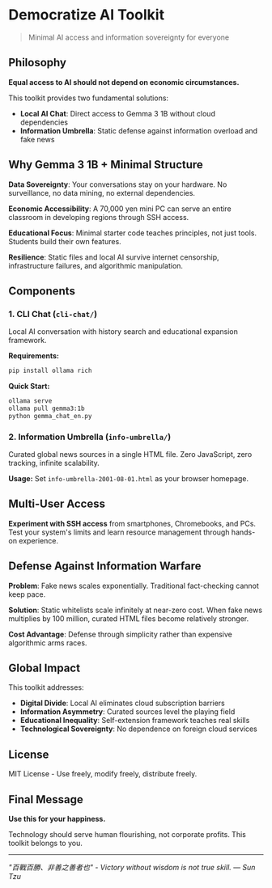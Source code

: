 # Democratize AI Toolkit

> Minimal AI access and information sovereignty for everyone

## Philosophy

**Equal access to AI should not depend on economic circumstances.**

This toolkit provides two fundamental solutions:
- **Local AI Chat**: Direct access to Gemma 3 1B without cloud dependencies
- **Information Umbrella**: Static defense against information overload and fake news

## Why Gemma 3 1B + Minimal Structure

**Data Sovereignty**: Your conversations stay on your hardware. No surveillance, no data mining, no external dependencies.

**Economic Accessibility**: A 70,000 yen mini PC can serve an entire classroom in developing regions through SSH access.

**Educational Focus**: Minimal starter code teaches principles, not just tools. Students build their own features.

**Resilience**: Static files and local AI survive internet censorship, infrastructure failures, and algorithmic manipulation.

## Components

### 1. CLI Chat (`cli-chat/`)
Local AI conversation with history search and educational expansion framework.

**Requirements:**
```bash
pip install ollama rich
```

**Quick Start:**
```bash
ollama serve
ollama pull gemma3:1b
python gemma_chat_en.py
```

### 2. Information Umbrella (`info-umbrella/`)
Curated global news sources in a single HTML file. Zero JavaScript, zero tracking, infinite scalability.

**Usage:** Set `info-umbrella-2001-08-01.html` as your browser homepage.

## Multi-User Access

**Experiment with SSH access** from smartphones, Chromebooks, and PCs. Test your system's limits and learn resource management through hands-on experience.

## Defense Against Information Warfare

**Problem**: Fake news scales exponentially. Traditional fact-checking cannot keep pace.

**Solution**: Static whitelists scale infinitely at near-zero cost. When fake news multiplies by 100 million, curated HTML files become relatively stronger.

**Cost Advantage**: Defense through simplicity rather than expensive algorithmic arms races.

## Global Impact

This toolkit addresses:
- **Digital Divide**: Local AI eliminates cloud subscription barriers
- **Information Asymmetry**: Curated sources level the playing field
- **Educational Inequality**: Self-extension framework teaches real skills
- **Technological Sovereignty**: No dependence on foreign cloud services

## License

MIT License - Use freely, modify freely, distribute freely.

## Final Message

**Use this for your happiness.**

Technology should serve human flourishing, not corporate profits. This toolkit belongs to you.

---

*"百戰百勝、非善之善者也" - Victory without wisdom is not true skill. — Sun Tzu*
